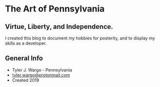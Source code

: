 # The Art of Pennsylvania

## Virtue, Liberty, and Independence.
I created this blog to document my hobbies for posterity, and to display my skills as a developer.
	
## General Info
* Tyler J. Wargo - Pennsylvania
* tyler.wargo@protonmail.com
* Created 2019
